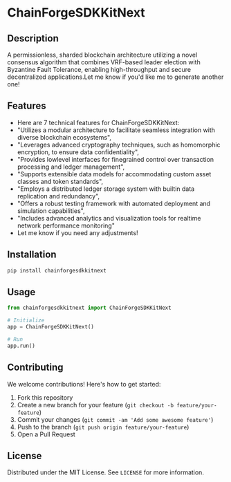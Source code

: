 # ChainForgeSDKKitNext

## Description

A permissionless, sharded blockchain architecture utilizing a novel consensus algorithm that combines VRF-based leader election with Byzantine Fault Tolerance, enabling high-throughput and secure decentralized applications.Let me know if you'd like me to generate another one!

## Features

- Here are 7 technical features for ChainForgeSDKKitNext:
- "Utilizes a modular architecture to facilitate seamless integration with diverse blockchain ecosystems",
- "Leverages advanced cryptography techniques, such as homomorphic encryption, to ensure data confidentiality",
- "Provides lowlevel interfaces for finegrained control over transaction processing and ledger management",
- "Supports extensible data models for accommodating custom asset classes and token standards",
- "Employs a distributed ledger storage system with builtin data replication and redundancy",
- "Offers a robust testing framework with automated deployment and simulation capabilities",
- "Includes advanced analytics and visualization tools for realtime network performance monitoring"
- Let me know if you need any adjustments!
## Installation

```bash
pip install chainforgesdkkitnext
```

## Usage

```python
from chainforgesdkkitnext import ChainForgeSDKKitNext

# Initialize
app = ChainForgeSDKKitNext()

# Run
app.run()
```

## Contributing

We welcome contributions! Here's how to get started:

1. Fork this repository
2. Create a new branch for your feature (`git checkout -b feature/your-feature`)
3. Commit your changes (`git commit -am 'Add some awesome feature'`)
4. Push to the branch (`git push origin feature/your-feature`)
5. Open a Pull Request

## License

Distributed under the MIT License. See `LICENSE` for more information.
